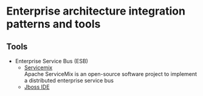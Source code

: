 # Enterprise architecture integration patterns and tools


## Tools
+ Enterprise Service Bus (ESB)
  - [Servicemix](https://servicemix.apache.org/)  
       Apache ServiceMix is an open-source software project to implement a distributed enterprise service bus
  - [Jboss IDE](https://tools.jboss.org/downloads/)     
